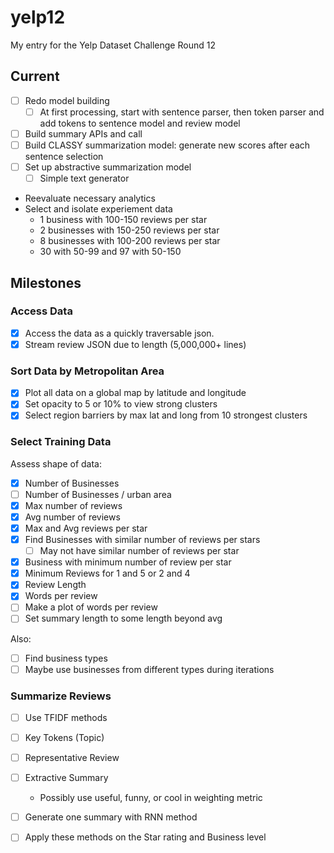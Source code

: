 # yelp12

My entry for the Yelp Dataset Challenge Round 12

## Current

* [ ] Redo model building
  * [ ] At first processing, start with sentence parser, then token parser and add tokens to sentence model and review model
* [ ] Build summary APIs and call
* [ ] Build CLASSY summarization model: generate new scores after each sentence selection
* [ ] Set up abstractive summarization model
  * [ ] Simple text generator

* Reevaluate necessary analytics
* Select and isolate experiement data
  * 1 business with 100-150 reviews per star
  * 2 businesses with 150-250 reviews per star
  * 8 businesses with 100-200 reviews per star
  * 30 with 50-99 and 97 with 50-150

## Milestones

### Access Data

* [x] Access the data as a quickly traversable json.
* [x] Stream review JSON due to length (5,000,000+ lines)

### Sort Data by Metropolitan Area

* [x] Plot all data on a global map by latitude and longitude
* [x] Set opacity to 5 or 10% to view strong clusters
* [x] Select region barriers by max lat and long from 10 strongest clusters

### Select Training Data

Assess shape of data:

* [x] Number of Businesses
* [ ] Number of Businesses / urban area
* [x] Max number of reviews
* [x] Avg number of reviews
* [x] Max and Avg reviews per star
* [x] Find Businesses with similar number of reviews per stars
  * [ ] May not have similar number of reviews per star
* [x] Business with minimum number of review per star
* [x] Minimum Reviews for 1 and 5 or 2 and 4
* [x] Review Length
* [x] Words per review
* [ ] Make a plot of words per review
* [ ] Set summary length to some length beyond avg

Also:

* [ ] Find business types
* [ ] Maybe use businesses from different types during iterations

### Summarize Reviews

* [ ] Use TFIDF methods
* [ ] Key Tokens (Topic)
* [ ] Representative Review
* [ ] Extractive Summary
  * Possibly use useful, funny, or cool in weighting metric
* [ ] Generate one summary with RNN method

* [ ] Apply these methods on the Star rating and Business level